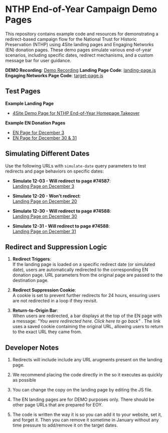 # NTHP End-of-Year Campaign Demo Pages

This repository contains example code and resources for demonstrating a redirect-based campaign flow for the National Trust for Historic Preservation (NTHP) using 4Site landing pages and Engaging Networks (EN) donation pages. These demo pages simulate various end-of-year scenarios, including specific dates, redirect mechanisms, and a custom message bar for user guidance.

**DEMO Recording**: [Demo Recording](https://cln.sh/gWLHqRry)
**Landing Page Code**: [landing-page.js](https://github.com/4site-interactive-studios/4site-nthp-eoy-redirect/blob/main/landing-page.js)
**Engaging Networks Page Code**: [target-page.js](https://github.com/4site-interactive-studios/4site-nthp-eoy-redirect/blob/main/target-page.js)

## Test Pages

**Example Landing Page**
   - [4Site Demo Page for NTHP End-of-Year Homepage Takeover](https://www.4sitestudios.com/nthp-demo-page-gt-eoy-homepage-takeover/)

**Example EN Donation Pages**
   - [EN Page for December 3](https://support.savingplaces.org/page/74587/donate/1)
   - [EN Page for December 30 & 31](https://support.savingplaces.org/page/74588/donate/1)

## Simulating Different Dates
Use the following URLs with `simulate-date` query parameters to test redirects and page behaviors on specific dates:

- **Simulate 12-03 - Will redirect to page #74587**:  
  [Landing Page on December 3](https://www.4sitestudios.com/nthp-demo-page-gt-eoy-homepage-takeover/?simulate-date=12-03)
  
- **Simulate 12-20 - Won't redirect**:  
  [Landing Page on December 20](https://www.4sitestudios.com/nthp-demo-page-gt-eoy-homepage-takeover/?simulate-date=12-20)
  
- **Simulate 12-30 - Will redirect to page #74588**:  
  [Landing Page on December 30](https://www.4sitestudios.com/nthp-demo-page-gt-eoy-homepage-takeover/?simulate-date=12-30)
  
- **Simulate 12-31 - Will redirect to page #74588**:  
  [Landing Page on December 31](https://www.4sitestudios.com/nthp-demo-page-gt-eoy-homepage-takeover/?simulate-date=12-31)

## Redirect and Suppression Logic

1. **Redirect Triggers**:  
   If the landing page is loaded on a specific redirect date (or simulated date), users are automatically redirected to the corresponding EN donation page. URL parameters from the original page are passed to the destination page.

2. **Redirect Suppression Cookie**:  
   A cookie is set to prevent further redirects for 24 hours, ensuring users are not redirected in a loop if they revisit.

3. **Return-to-Origin Bar**:  
   When users are redirected, a bar displays at the top of the EN page with a message: *"You were redirected here. Click here to go back"* . The link uses a saved cookie containing the original URL, allowing users to return to the exact URL they came from.

## Developer Notes

1. Redirects will include include any URL arugments present on the landing page.

2. We recommend placing the code directly in the <head> so it executes as quickly as possible

3. You can change the copy on the landing page by editing the JS file.

4. The EN landing pages are for DEMO purposes only. There should be other page URLs that are prepared for EOY.

5. The code is written the way it is so you can add it to your website, set it, and forget it. Then you can remove it sometime in January without any time pressure to add/remove it on the target dates.
